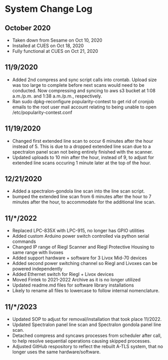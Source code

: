 # System Change Log

## October 2020

- Taken down from Sesame on Oct 10, 2020
- Installed at CUES on Oct 18, 2020
- Fully functional at CUES on Oct 21, 2020

## 11/9/2020

- Added 2nd compress and sync script calls into crontab.  Upload size was too
  large to complete before next scans would need to be conducted.  Now compressing
  and syncing to aws s3 bucket at 1:08 a.m./p.m. and 1:38 a.m./p.m., respectively.
- Ran sudo dpkg-reconfigure popularity-contest to get rid of cronjob emails to
  the root user mail account relating to being unable to open /etc/popularity-contest.conf

## 11/19/2020

- Changed first extended line scan to occur 6 minutes after the hour instead of 5.
This is due to a dropped extended line scan due to a spectralon panel scan not being
entirely finished with the scanner.
- Updated uploads to 10 min after the hour, instead of 9, to adjust for extended line
scans occuring 1 minute later at the top of the hour.

## 12/21/2020

- Added a spectralon-gondola line scan into the line scan script.
- bumped the extended line scan from 6 minutes after the hour to 7 minutes after the hour, to accommodate for the additional line scan.

## 11/\*/2022

- Replaced LPC-835X with LPC-915, no longer has GPIO utilities
- Added custom Arduino power switch controlled via python serial commands
- Changed IP range of Riegl Scanner and Riegl Protective Housing to same range with livoxes
- Added support hardware + software for 3 Livox Mid-70 devices
- Added second power switching channel so Riegl and Livoxes can be powered independently
- Added Ethernet switch for Riegl + Livox devices
- Moved Fintek to 2021-2022 Archive as it is no longer utilized
- Updated readme.md files for software library installations
- Likely to rename all files to lowercase to follow internal nomenclature.

## 11/\*/2023

- Updated SOP to adjust for removal/installation that took place 11/2022.
- Updated Spectralon panel line scan and Spectralon gondola panel line scan.
- Detached compress and syncaws processes from scheduler after call, to help resolve sequential operations causing skipped processes.
- Adjusted GitHub respository to reflect the rebuilt A-TLS system, that no longer uses the same hardware/software.
